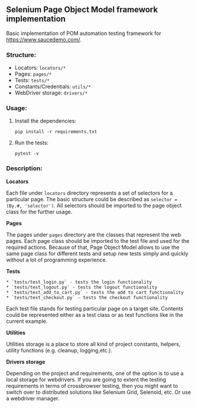 ## Selenium Page Object Model framework implementation

Basic implementation of POM automation testing framework for https://www.saucedemo.com/.

### Structure:
* Locators: `locators/*`
* Pages: `pages/*`
* Tests: `tests/*`
* Constants/Credentials: `utils/*`
* WebDriver storage: `drivers/*`

### Usage:
1. Install the dependencies:

    `pip install -r requirements.txt`

2. Run the tests:

    `pytest -v`

### Description:

**Locators**

Each file under `locators` directory represents a set of selectors for a particular page. The basic structure could be described as `selector = (By.#, 'selector')`. All selectors should be imported to the page object class for the further usage.

**Pages**

The pages under `pages` directory are the classes that represent the web pages. Each page class should be imported to the test file and used for the required actions. Because of that, Page Object Model allows to use the same page class for different tests and setup new tests simply and quickly without a lot of programming experience.

**Tests**

    * `tests/test_login.py` - tests the login functionality
    * `tests/test_logout.py` - tests the logout functionality
    * `tests/test_add_to_cart.py` - tests the add to cart functionality
    * `tests/test_checkout.py` - tests the checkout functionality

Each test file stands for testing particular page on a target site. Contents could be represented either as a test class or as test functions like in the current example. 

**Utilities**

Utilities storage is a place to store all kind of project constants, helpers, utility functions (e.g. cleanup, logging,etc.).

**Drivers storage**

Depending on the project and requirements, one of the option is to use a local storage for webdrivers. If you are going to extent the testing requirements in terms of crossbrowser testing, then you might want to switch over to distributed solutions like Selenium Grid, Selenoid, etc. Or use a webdriver manager.
